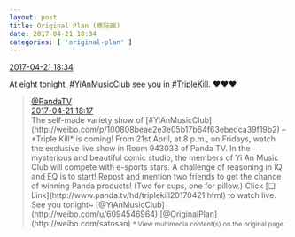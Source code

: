 ```yaml
---
layout: post
title: Original Plan (原际画)
date: 2017-04-21 18:34
categories: [ 'original-plan' ]
---
```


<div class="weibo-info">
  <a href="http://weibo.com/5626539553/EFyuwk0qN">2017-04-21 18:34</a>
</div>

At eight tonight, [#YiAnMusicClub](http://weibo.com/p/100808beae2e3e05b17b64f63ebedca39f19b2) see you in [#TripleKill](http://weibo.com/p/100808d614267acb9089db17679bfac43299ac). :heart::heart::heart:

<!-- more -->

> <div class="weibo-post-name">
>   <a href="http://weibo.com/PandaTV">@PandaTV</a>
> </div>
> <div class="weibo-info">
>   <a href="http://weibo.com/5700092581/EFynDDdgQ">2017-04-21 18:17</a>
> </div>
> The self-made variety show of [#YiAnMusicClub](http://weibo.com/p/100808beae2e3e05b17b64f63ebedca39f19b2) – *Triple Kill* is coming!  
> From 21st April, at 8 p.m., on Fridays, watch the exclusive live show in Room 943033 of Panda TV.  
> In the mysterious and beautiful comic studio, the members of Yi An Music Club will compete with e-sports stars. A challenge of reasoning in IQ and EQ is to start!  
> Repost and mention two friends to get the chance of winning Panda products! (Two for cups, one for pillow.)  
> Click [❏ Link](http://www.panda.tv/hd/triplekill20170421.html) to watch live.  
> See you tonight~ [@YiAnMusicClub](http://weibo.com/u/6094546964) [@OriginalPlan](http://weibo.com/satosan)  
> <small>* View multimedia content(s) on the original page.</small>

